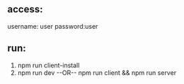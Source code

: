 ## access:
username: user
password:user

## run:
1. npm run client-install
2. npm run dev
 --OR-- 
 npm run client && npm run server
